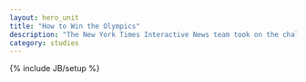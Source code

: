 ```yaml
---
layout: hero_unit
title: "How to Win the Olympics"
description: "The New York Times Interactive News team took on the challenge of covering the 2012 Summer Games in London. This series of case studies goes over the challenges and lessons learned after over a year of wrangling data and syndicating results to clients around the world."
category: studies
---
```

{% include JB/setup %}

